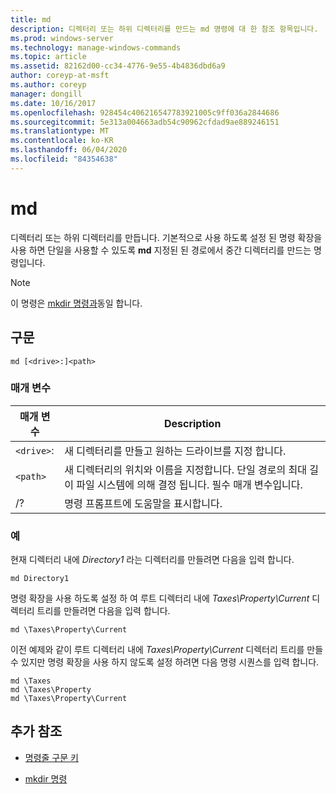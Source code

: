 ```yaml
---
title: md
description: 디렉터리 또는 하위 디렉터리를 만드는 md 명령에 대 한 참조 항목입니다.
ms.prod: windows-server
ms.technology: manage-windows-commands
ms.topic: article
ms.assetid: 82162d00-cc34-4776-9e55-4b4836dbd6a9
author: coreyp-at-msft
ms.author: coreyp
manager: dongill
ms.date: 10/16/2017
ms.openlocfilehash: 928454c406216547783921005c9ff036a2844686
ms.sourcegitcommit: 5e313a004663adb54c90962cfdad9ae889246151
ms.translationtype: MT
ms.contentlocale: ko-KR
ms.lasthandoff: 06/04/2020
ms.locfileid: "84354638"
---
```

# <a name="md"></a>md

디렉터리 또는 하위 디렉터리를 만듭니다. 기본적으로 사용 하도록 설정 된 명령 확장을 사용 하면 단일을 사용할 수 있도록 **md** 지정된 된 경로에서 중간 디렉터리를 만드는 명령입니다.

> [!NOTE]
> 이 명령은 [mkdir 명령과](mkdir.md)동일 합니다.

## <a name="syntax"></a>구문

```
md [<drive>:]<path>
```

### <a name="parameters"></a>매개 변수

| 매개 변수 | Description |
| --------- | ----------- |
| `<drive>`: | 새 디렉터리를 만들고 원하는 드라이브를 지정 합니다. |
| `<path>` | 새 디렉터리의 위치와 이름을 지정합니다. 단일 경로의 최대 길이 파일 시스템에 의해 결정 됩니다. 필수 매개 변수입니다. |
| /? | 명령 프롬프트에 도움말을 표시합니다. |

### <a name="examples"></a>예

현재 디렉터리 내에 *Directory1* 라는 디렉터리를 만들려면 다음을 입력 합니다.

```
md Directory1
```

명령 확장을 사용 하도록 설정 하 여 루트 디렉터리 내에 *Taxes\Property\Current* 디렉터리 트리를 만들려면 다음을 입력 합니다.

```
md \Taxes\Property\Current
```

이전 예제와 같이 루트 디렉터리 내에 *Taxes\Property\Current* 디렉터리 트리를 만들 수 있지만 명령 확장을 사용 하지 않도록 설정 하려면 다음 명령 시퀀스를 입력 합니다.

```
md \Taxes
md \Taxes\Property
md \Taxes\Property\Current
```

## <a name="additional-references"></a>추가 참조

- [명령줄 구문 키](command-line-syntax-key.md)

- [mkdir 명령](mkdir.md)
